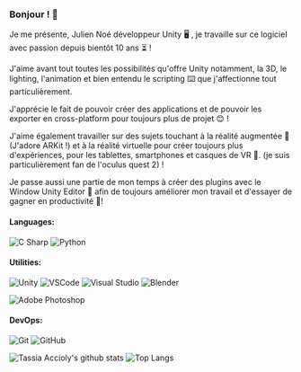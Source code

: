 ### Bonjour ! 👋 

Je me présente, Julien Noé développeur Unity 🖥 , je travaille sur ce logiciel avec passion depuis bientôt 10 ans ⏳ !

J'aime avant tout toutes les possibilités qu'offre Unity notamment, la 3D, le lighting, l'animation et bien entendu le scripting ⌨️ que j'affectionne tout particulièrement.

J'apprécie le fait de pouvoir créer des applications et de pouvoir les exporter en cross-platform pour toujours plus de projet 😊 !

J'aime également travailler sur des sujets touchant à la réalité augmentée 📱 (J'adore ARKit !) et à la réalité virtuelle pour créer toujours plus d'expériences, pour les tablettes, smartphones et casques de VR 🥽. (je suis particulièrement fan de l'oculus quest 2) !

Je passe aussi une partie de mon temps à créer des plugins avec le Window Unity Editor 📝 afin de toujours améliorer mon travail et d'essayer de gagner en productivité  🚀!

#### Languages:

![C Sharp](https://img.shields.io/badge/-C%20Sharp-239120?style=flat&logo=c-sharp&logoColor=white)
![Python](https://img.shields.io/badge/-Python-EDD222?style=flat&logo=Python&logoColor=white)

#### Utilities:

![Unity](https://img.shields.io/badge/-Unity-007ACC?style=flat&logo=Unity&logoColor=white)
![VSCode](https://img.shields.io/badge/-VSCode-007ACC?style=flat&logo=visual-studio-code&logoColor=white)
![Visual Studio](https://img.shields.io/badge/-Visual%20Studio-5C2D91?style=flat&logo=visual-studio&logoColor=white)
![Blender](https://img.shields.io/badge/-Blender-E34F26?style=flat&logo=Blender&logoColor=white)

![Adobe Photoshop](https://img.shields.io/badge/-Photoshop-31A8FF?style=flat&logo=adobe-photoshop&logoColor=white)

#### DevOps:

![Git](https://img.shields.io/badge/-Git-F05032?style=flat&logo=git&logoColor=white)
![GitHub](https://img.shields.io/badge/-Github-181717?style=flat&logo=github&logoColor=white)

![Tassia Accioly's github stats](https://github-readme-stats.vercel.app/api?username=juliennoe&show_icons=true&theme=great-gatsby)
![Top Langs](https://github-readme-stats.vercel.app/api/top-langs/?username=juliennoe&theme=great-gatsby&layout=compact)
